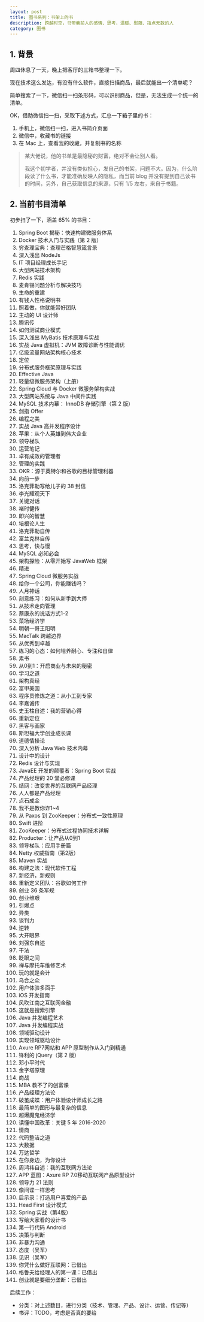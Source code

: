 ```yaml
---
layout: post
title: 图书系列：书架上的书
description: 跨越时空，书带着前人的感情、思考，温暖、慰藉、指点无数的人
category: 图书 
---
```



## 1. 背景

周四休息了一天，晚上把客厅的三箱书整理一下。

现在技术这么发达，有没有什么软件，直接扫描商品，最后就能出一个清单呢？

简单搜索了一下，微信扫一扫条形码，可以识别商品，但是，无法生成一个统一的清单。

OK，借助微信扫一扫，采取下述方式，汇总一下箱子里的书：

1. 手机上，微信扫一扫，进入书简介页面
2. 微信中，收藏书的链接
3. 在 Mac 上，查看我的收藏，并复制书的名称

> 某大佬说，他的书单是最隐秘的财富，绝对不会让别人看。
> 
> 我这个初学者，并没有类似担心，发自己的书架，问题不大。因为，什么阶段读了什么书，才能准确反映人的隐私，而当前 blog 并没有提到自己读书的时间，另外，自己获取信息的来源，只有 1/5 左右，来自于书籍。


## 2. 当前书目清单

初步扫了一下，涵盖 65% 的书目：


1. Spring Boot 揭秘：快速构建微服务体系
1. Docker 技术入门与实践（第 2 版）
1. 穷查理宝典：查理芒格智慧箴言录
1. 深入浅出 NodeJs
1. IT 项目经理成长手记
1. 大型网站技术架构
1. Redis 实践
1. 麦肯锡问题分析与解决技巧
1. 生命的重建
1. 有钱人性格说明书
1. 照着做，你就能带好团队
1. 主动的 UI 设计师
1. 腾讯传
1. 如何测试商业模式
1. 深入浅出 MyBatis 技术原理与实战
1. 实战 Java 虚拟机：JVM 故障诊断与性能调优
1. 亿级流量网站架构核心技术
1. 定位
1. 分布式服务框架原理与实践
1. Effective Java
1. 轻量级微服务架构（上册）
1. Spring Cloud 与 Docker 微服务架构实战
1. 大型网站系统与 Java 中间件实践
1. MySQL 技术内幕： InnoDB 存储引擎（第 2 版）
1. 剑指 Offer
1. 编程之美
1. 实战 Java 高并发程序设计
1. 苹果：从个人英雄到伟大企业
1. 领导梯队
1. 运营笔记
1. 卓有成效的管理者
1. 管理的实践
1. OKR：源于英特尔和谷歌的目标管理利器
1. 向前一步
1. 洛克菲勒写给儿子的 38 封信
1. 李光耀观天下
1. 关键对话
1. 褚时健传
1. 即兴的智慧
1. 培根论人生
1. 洛克菲勒自传
1. 富兰克林自传
1. 思考，快与慢
1. MySQL 必知必会
1. 架构探险：从零开始写 JavaWeb 框架
1. 精进
1. Spring Cloud 微服务实战
1. 给你一个公司，你能赚钱吗？
1. 人月神话
1. 刻意练习：如何从新手到大师
1. 从技术走向管理
1. 蔡康永的说话方式1-2
1. 菜场经济学
1. 明朝一哥王阳明
1. MacTalk 跨越边界
1. 从优秀到卓越
1. 练习的心态：如何培养耐心、专注和自律
1. 素书
1. 从0到1：开启商业与未来的秘密
1. 学习之道
1. 架构真经
1. 富甲美国
1. 程序员修炼之道：从小工到专家
1. 李嘉诚传
1. 史玉柱自述：我的营销心得
1. 重新定位
1. 黑客与画家
1. 斯坦福大学创业成长课
1. 道德情操论
1. 深入分析 Java Web 技术内幕
1. 设计中的设计
1. Redis 设计与实现
1. JavaEE 开发的颠覆者：Spring Boot 实战
1. 产品经理的 20 堂必修课
1. 结网：改变世界的互联网产品经理
1. 人人都是产品经理
1. 点石成金
1. 我不是教你诈1~4
1. 从 Paxos 到 ZooKeeper：分布式一致性原理
1. Swift 进阶
1. ZooKeeper：分布式过程协同技术详解
1. Producter：让产品从0到1
1. 领导梯队：应用手册篇
1. Netty 权威指南（第2版）
1. Maven 实战
1. 构建之法：现代软件工程
1. 新经济，新规则
1. 重新定义团队：谷歌如何工作
1. 创业 36 条军规
1. 创业维艰
1. 引爆点
1. 异类
1. 谈判力
1. 逆转
1. 大开眼界
1. 刘强东自述
1. 干法
1. 眨眼之间
1. 禅与摩托车维修艺术
1. 玩的就是会计
1. 乌合之众
1. 用户体验多面手
1. iOS 开发指南
1. 风吹江南之互联网金融
1. 这就是搜索引擎
1. Java 并发编程艺术
1. Java 并发编程实战
1. 领域驱动设计
1. 实现领域驱动设计
1. Axure RP7网站和 APP 原型制作从入门到精通
1. 锋利的 jQuery（第 2 版）
1. 邓小平时代
1. 金字塔原理
1. 商战
1. MBA 教不了的创富课
1. 产品经理方法论
1. 破茧成蝶：用户体验设计师成长之路
1. 最简单的图形与最复杂的信息
1. 超爆魔鬼经济学
1. 读懂中国改革：关键 5 年 2016-2020
1. 情商
1. 代码整洁之道
1. 大数据
1. 万达哲学
1. 在你身边，为你设计
1. 周鸿祎自述：我的互联网方法论
1. APP 蓝图：Axure RP 7.0移动互联网产品原型设计
1. 领导力 21 法则
1. 像间谍一样思考
1. 启示录：打造用户喜爱的产品
1. Head First 设计模式
1. Spring 实战（第4版）
1. 写给大家看的设计书
1. 第一行代码 Android
1. 决策与判断
1. 非暴力沟通
1. 态度（吴军）
1. 见识（吴军）
2. 你凭什么做好互联网：已借出
3. 格鲁夫给经理人的第一课：已借出
4. 创业就是要细分垄断：已借出


后续工作：

* 分类：对上述数目，进行分类（技术、管理、产品、设计、运营、传记等）
* 书评：TODO，考虑是否真的要给



























[NingG]:    http://ningg.github.com  "NingG"

